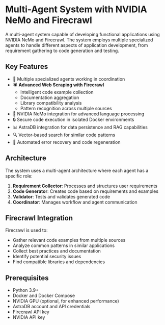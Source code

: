 # Multi-Agent System with NVIDIA NeMo and Firecrawl

A multi-agent system capable of developing functional applications using NVIDIA NeMo and Firecrawl. The system employs multiple specialized agents to handle different aspects of application development, from requirement gathering to code generation and testing.

## Key Features

- 🤖 Multiple specialized agents working in coordination
- 🕷️ **Advanced Web Scraping with Firecrawl**
  - Intelligent code example collection
  - Documentation aggregation
  - Library compatibility analysis
  - Pattern recognition across multiple sources
- 🧠 NVIDIA NeMo integration for advanced language processing
- 🔒 Secure code execution in isolated Docker environments
- 📊 AstraDB integration for data persistence and RAG capabilities
- 🔍 Vector-based search for similar code patterns
- 🔄 Automated error recovery and code regeneration

## Architecture

The system uses a multi-agent architecture where each agent has a specific role:

1. **Requirement Collector**: Processes and structures user requirements
2. **Code Generator**: Creates code based on requirements and examples
3. **Validator**: Tests and validates generated code
4. **Coordinator**: Manages workflow and agent communication

## Firecrawl Integration

Firecrawl is used to:
- Gather relevant code examples from multiple sources
- Analyze common patterns in similar applications
- Collect best practices and documentation
- Identify potential security issues
- Find compatible libraries and dependencies

## Prerequisites

- Python 3.9+
- Docker and Docker Compose
- NVIDIA GPU (optional, for enhanced performance)
- AstraDB account and API credentials
- Firecrawl API key
- NVIDIA API key
